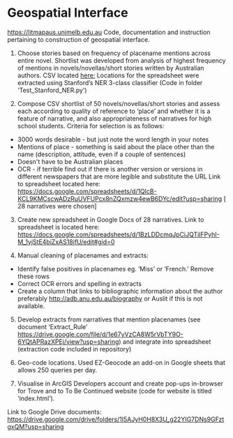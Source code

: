 # Geospatial Interface
https://litmapaus.unimelb.edu.au
Code, documentation and instruction pertaining to construction of geospatial interface. 

1.	Choose stories based on frequency of placename mentions across entire novel. Shortlist was developed from analysis of highest frequency of mentions in novels/novellas/short stories written by Australian authors. 
CSV located [here:](https://drive.google.com/file/d/1v6TAWA7GNr0Dvm6ijvH5-MsBhq9g6eZh/view?usp=sharing)
Locations for the spreadsheet were extracted using Stanford’s NER 3-class classifier (Code in folder ‘Test_Stanford_NER.py’)

2.	Compose CSV shortlist of 50 novels/novellas/short stories and assess each according to  quality of reference to ‘place’ and whether it is a feature of narrative, and also appropriateness of narratives for high school students. Criteria for selection is as follows:
-	3000 words desirable - but just note the word length in your notes
-	Mentions of place - something is said about the place other than the name (description, attitude, even if a couple of sentences)
-	Doesn't have to be Australian places
-	OCR - if terrible find out if there is another version or versions in different newspapers that are more legible and substitute the URL
 Link to spreadsheet located here: https://docs.google.com/spreadsheets/d/1QlcB-KCL9KMCscwADzRuUVFUPcx8nZQxmzw4ewB6DYc/edit?usp=sharing
[ 28 narratives were chosen]

3. Create new spreadsheet in Google Docs of 28 narratives. Link to spreadsheet is located here: https://docs.google.com/spreadsheets/d/1BzLDDcmqJpCiJQTilFPyhI-M_1yjStE4biZxAS18ifU/edit#gid=0

4. Manual cleaning of placenames and extracts:
-	Identify false positives in placenames eg. ‘Miss’ or ‘French.’ Remove these rows
-	Correct OCR errors and spelling in extracts
-	Create a column that links to bibliographic information about the author preferably http://adb.anu.edu.au/biography or Auslit if this is not available. 
 
5.	Develop extracts from narratives that mention placenames (see document ‘Extract_Rule’ https://drive.google.com/file/d/1e67yVzCA8W5rVbTY9O-6YQtAPRazXPEj/view?usp=sharing) and integrate into spreadsheet (extraction code included in repository)

6.	Geo-code locations. Used EZ-Geocode an add-on in Google sheets that allows 250 queries per day.

7.	Visualise in ArcGIS Developers account and create pop-ups in-browser for Trove and to To Be Continued website (code for website is titled ‘index.html’).

Link to Google Drive documents: https://drive.google.com/drive/folders/1I5AJyH0H8X3U_g22YIG7DNs9GFztgxQM?usp=sharing
